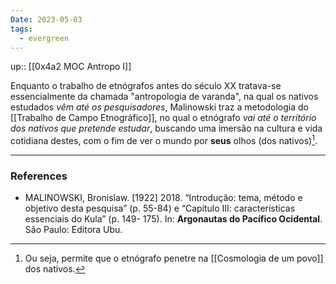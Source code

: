 ```yaml
---
Date: 2023-05-03
tags:
  - evergreen
---
```

up:: [[0x4a2 MOC Antropo I]]

Enquanto o trabalho de etnógrafos antes do século XX tratava-se essencialmente da chamada "antropologia de varanda", na qual os nativos estudados *vêm até os pesquisadores*, Malinowski traz a metodologia do [[Trabalho de Campo Etnográfico]], no qual o etnógrafo *vai até o território dos nativos que pretende estudar*, buscando uma imersão na cultura e vida cotidiana destes, com o fim de ver o mundo por **seus** olhos (dos nativos)[^1].


---
### References
- MALINOWSKI, Bronislaw. [1922] 2018. “Introdução: tema, método e objetivo desta pesquisa” (p. 55-84) e “Capítulo III: características essenciais do Kula” (p. 149- 175). In: **Argonautas do Pacífico Ocidental**. São Paulo: Editora Ubu.

[^1]: Ou seja, permite que o etnógrafo penetre na [[Cosmologia de um povo]] dos nativos.